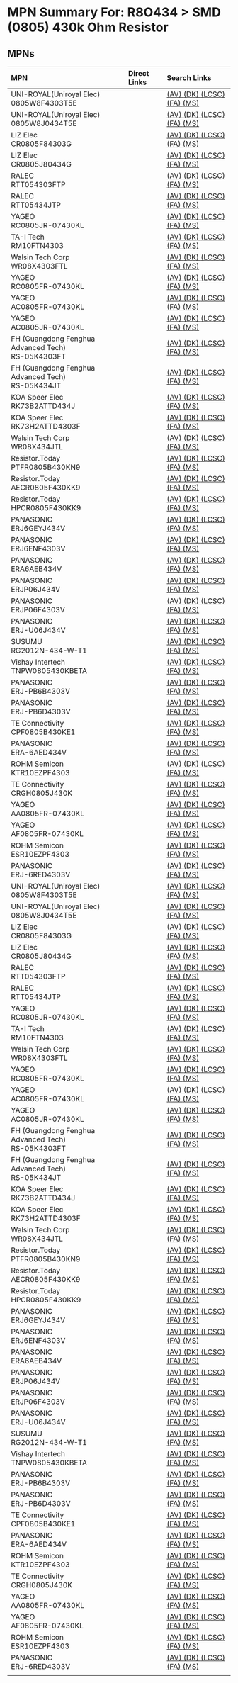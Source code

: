 



# MPN Summary For: R8O434 > SMD (0805) 430k Ohm Resistor

## MPNs
  

|MPN|Direct Links|Search Links|
| :--- | :--- | :--- |
|UNI-ROYAL(Uniroyal Elec)<br>0805W8F4303T5E||[(AV) ](https://www.avnet.com/shop/us/search/0805W8F4303T5E)[(DK) ](https://www.digikey.co.uk/en/products/result?s=0805W8F4303T5E)[(LCSC) ](https://www.lcsc.com/search?q=0805W8F4303T5E)[(FA) ](https://uk.farnell.com/search?st=0805W8F4303T5E)[(MS) ](https://www.mouser.com/c/?q=0805W8F4303T5E)|
|UNI-ROYAL(Uniroyal Elec)<br>0805W8J0434T5E||[(AV) ](https://www.avnet.com/shop/us/search/0805W8J0434T5E)[(DK) ](https://www.digikey.co.uk/en/products/result?s=0805W8J0434T5E)[(LCSC) ](https://www.lcsc.com/search?q=0805W8J0434T5E)[(FA) ](https://uk.farnell.com/search?st=0805W8J0434T5E)[(MS) ](https://www.mouser.com/c/?q=0805W8J0434T5E)|
|LIZ Elec<br>CR0805F84303G||[(AV) ](https://www.avnet.com/shop/us/search/CR0805F84303G)[(DK) ](https://www.digikey.co.uk/en/products/result?s=CR0805F84303G)[(LCSC) ](https://www.lcsc.com/search?q=CR0805F84303G)[(FA) ](https://uk.farnell.com/search?st=CR0805F84303G)[(MS) ](https://www.mouser.com/c/?q=CR0805F84303G)|
|LIZ Elec<br>CR0805J80434G||[(AV) ](https://www.avnet.com/shop/us/search/CR0805J80434G)[(DK) ](https://www.digikey.co.uk/en/products/result?s=CR0805J80434G)[(LCSC) ](https://www.lcsc.com/search?q=CR0805J80434G)[(FA) ](https://uk.farnell.com/search?st=CR0805J80434G)[(MS) ](https://www.mouser.com/c/?q=CR0805J80434G)|
|RALEC<br>RTT054303FTP||[(AV) ](https://www.avnet.com/shop/us/search/RTT054303FTP)[(DK) ](https://www.digikey.co.uk/en/products/result?s=RTT054303FTP)[(LCSC) ](https://www.lcsc.com/search?q=RTT054303FTP)[(FA) ](https://uk.farnell.com/search?st=RTT054303FTP)[(MS) ](https://www.mouser.com/c/?q=RTT054303FTP)|
|RALEC<br>RTT05434JTP||[(AV) ](https://www.avnet.com/shop/us/search/RTT05434JTP)[(DK) ](https://www.digikey.co.uk/en/products/result?s=RTT05434JTP)[(LCSC) ](https://www.lcsc.com/search?q=RTT05434JTP)[(FA) ](https://uk.farnell.com/search?st=RTT05434JTP)[(MS) ](https://www.mouser.com/c/?q=RTT05434JTP)|
|YAGEO<br>RC0805JR-07430KL||[(AV) ](https://www.avnet.com/shop/us/search/RC0805JR-07430KL)[(DK) ](https://www.digikey.co.uk/en/products/result?s=RC0805JR-07430KL)[(LCSC) ](https://www.lcsc.com/search?q=RC0805JR-07430KL)[(FA) ](https://uk.farnell.com/search?st=RC0805JR-07430KL)[(MS) ](https://www.mouser.com/c/?q=RC0805JR-07430KL)|
|TA-I Tech<br>RM10FTN4303||[(AV) ](https://www.avnet.com/shop/us/search/RM10FTN4303)[(DK) ](https://www.digikey.co.uk/en/products/result?s=RM10FTN4303)[(LCSC) ](https://www.lcsc.com/search?q=RM10FTN4303)[(FA) ](https://uk.farnell.com/search?st=RM10FTN4303)[(MS) ](https://www.mouser.com/c/?q=RM10FTN4303)|
|Walsin Tech Corp<br>WR08X4303FTL||[(AV) ](https://www.avnet.com/shop/us/search/WR08X4303FTL)[(DK) ](https://www.digikey.co.uk/en/products/result?s=WR08X4303FTL)[(LCSC) ](https://www.lcsc.com/search?q=WR08X4303FTL)[(FA) ](https://uk.farnell.com/search?st=WR08X4303FTL)[(MS) ](https://www.mouser.com/c/?q=WR08X4303FTL)|
|YAGEO<br>RC0805FR-07430KL||[(AV) ](https://www.avnet.com/shop/us/search/RC0805FR-07430KL)[(DK) ](https://www.digikey.co.uk/en/products/result?s=RC0805FR-07430KL)[(LCSC) ](https://www.lcsc.com/search?q=RC0805FR-07430KL)[(FA) ](https://uk.farnell.com/search?st=RC0805FR-07430KL)[(MS) ](https://www.mouser.com/c/?q=RC0805FR-07430KL)|
|YAGEO<br>AC0805FR-07430KL||[(AV) ](https://www.avnet.com/shop/us/search/AC0805FR-07430KL)[(DK) ](https://www.digikey.co.uk/en/products/result?s=AC0805FR-07430KL)[(LCSC) ](https://www.lcsc.com/search?q=AC0805FR-07430KL)[(FA) ](https://uk.farnell.com/search?st=AC0805FR-07430KL)[(MS) ](https://www.mouser.com/c/?q=AC0805FR-07430KL)|
|YAGEO<br>AC0805JR-07430KL||[(AV) ](https://www.avnet.com/shop/us/search/AC0805JR-07430KL)[(DK) ](https://www.digikey.co.uk/en/products/result?s=AC0805JR-07430KL)[(LCSC) ](https://www.lcsc.com/search?q=AC0805JR-07430KL)[(FA) ](https://uk.farnell.com/search?st=AC0805JR-07430KL)[(MS) ](https://www.mouser.com/c/?q=AC0805JR-07430KL)|
|FH (Guangdong Fenghua Advanced Tech)<br>RS-05K4303FT||[(AV) ](https://www.avnet.com/shop/us/search/RS-05K4303FT)[(DK) ](https://www.digikey.co.uk/en/products/result?s=RS-05K4303FT)[(LCSC) ](https://www.lcsc.com/search?q=RS-05K4303FT)[(FA) ](https://uk.farnell.com/search?st=RS-05K4303FT)[(MS) ](https://www.mouser.com/c/?q=RS-05K4303FT)|
|FH (Guangdong Fenghua Advanced Tech)<br>RS-05K434JT||[(AV) ](https://www.avnet.com/shop/us/search/RS-05K434JT)[(DK) ](https://www.digikey.co.uk/en/products/result?s=RS-05K434JT)[(LCSC) ](https://www.lcsc.com/search?q=RS-05K434JT)[(FA) ](https://uk.farnell.com/search?st=RS-05K434JT)[(MS) ](https://www.mouser.com/c/?q=RS-05K434JT)|
|KOA Speer Elec<br>RK73B2ATTD434J||[(AV) ](https://www.avnet.com/shop/us/search/RK73B2ATTD434J)[(DK) ](https://www.digikey.co.uk/en/products/result?s=RK73B2ATTD434J)[(LCSC) ](https://www.lcsc.com/search?q=RK73B2ATTD434J)[(FA) ](https://uk.farnell.com/search?st=RK73B2ATTD434J)[(MS) ](https://www.mouser.com/c/?q=RK73B2ATTD434J)|
|KOA Speer Elec<br>RK73H2ATTD4303F||[(AV) ](https://www.avnet.com/shop/us/search/RK73H2ATTD4303F)[(DK) ](https://www.digikey.co.uk/en/products/result?s=RK73H2ATTD4303F)[(LCSC) ](https://www.lcsc.com/search?q=RK73H2ATTD4303F)[(FA) ](https://uk.farnell.com/search?st=RK73H2ATTD4303F)[(MS) ](https://www.mouser.com/c/?q=RK73H2ATTD4303F)|
|Walsin Tech Corp<br>WR08X434JTL||[(AV) ](https://www.avnet.com/shop/us/search/WR08X434JTL)[(DK) ](https://www.digikey.co.uk/en/products/result?s=WR08X434JTL)[(LCSC) ](https://www.lcsc.com/search?q=WR08X434JTL)[(FA) ](https://uk.farnell.com/search?st=WR08X434JTL)[(MS) ](https://www.mouser.com/c/?q=WR08X434JTL)|
|Resistor.Today<br>PTFR0805B430KN9||[(AV) ](https://www.avnet.com/shop/us/search/PTFR0805B430KN9)[(DK) ](https://www.digikey.co.uk/en/products/result?s=PTFR0805B430KN9)[(LCSC) ](https://www.lcsc.com/search?q=PTFR0805B430KN9)[(FA) ](https://uk.farnell.com/search?st=PTFR0805B430KN9)[(MS) ](https://www.mouser.com/c/?q=PTFR0805B430KN9)|
|Resistor.Today<br>AECR0805F430KK9||[(AV) ](https://www.avnet.com/shop/us/search/AECR0805F430KK9)[(DK) ](https://www.digikey.co.uk/en/products/result?s=AECR0805F430KK9)[(LCSC) ](https://www.lcsc.com/search?q=AECR0805F430KK9)[(FA) ](https://uk.farnell.com/search?st=AECR0805F430KK9)[(MS) ](https://www.mouser.com/c/?q=AECR0805F430KK9)|
|Resistor.Today<br>HPCR0805F430KK9||[(AV) ](https://www.avnet.com/shop/us/search/HPCR0805F430KK9)[(DK) ](https://www.digikey.co.uk/en/products/result?s=HPCR0805F430KK9)[(LCSC) ](https://www.lcsc.com/search?q=HPCR0805F430KK9)[(FA) ](https://uk.farnell.com/search?st=HPCR0805F430KK9)[(MS) ](https://www.mouser.com/c/?q=HPCR0805F430KK9)|
|PANASONIC<br>ERJ6GEYJ434V||[(AV) ](https://www.avnet.com/shop/us/search/ERJ6GEYJ434V)[(DK) ](https://www.digikey.co.uk/en/products/result?s=ERJ6GEYJ434V)[(LCSC) ](https://www.lcsc.com/search?q=ERJ6GEYJ434V)[(FA) ](https://uk.farnell.com/search?st=ERJ6GEYJ434V)[(MS) ](https://www.mouser.com/c/?q=ERJ6GEYJ434V)|
|PANASONIC<br>ERJ6ENF4303V||[(AV) ](https://www.avnet.com/shop/us/search/ERJ6ENF4303V)[(DK) ](https://www.digikey.co.uk/en/products/result?s=ERJ6ENF4303V)[(LCSC) ](https://www.lcsc.com/search?q=ERJ6ENF4303V)[(FA) ](https://uk.farnell.com/search?st=ERJ6ENF4303V)[(MS) ](https://www.mouser.com/c/?q=ERJ6ENF4303V)|
|PANASONIC<br>ERA6AEB434V||[(AV) ](https://www.avnet.com/shop/us/search/ERA6AEB434V)[(DK) ](https://www.digikey.co.uk/en/products/result?s=ERA6AEB434V)[(LCSC) ](https://www.lcsc.com/search?q=ERA6AEB434V)[(FA) ](https://uk.farnell.com/search?st=ERA6AEB434V)[(MS) ](https://www.mouser.com/c/?q=ERA6AEB434V)|
|PANASONIC<br>ERJP06J434V||[(AV) ](https://www.avnet.com/shop/us/search/ERJP06J434V)[(DK) ](https://www.digikey.co.uk/en/products/result?s=ERJP06J434V)[(LCSC) ](https://www.lcsc.com/search?q=ERJP06J434V)[(FA) ](https://uk.farnell.com/search?st=ERJP06J434V)[(MS) ](https://www.mouser.com/c/?q=ERJP06J434V)|
|PANASONIC<br>ERJP06F4303V||[(AV) ](https://www.avnet.com/shop/us/search/ERJP06F4303V)[(DK) ](https://www.digikey.co.uk/en/products/result?s=ERJP06F4303V)[(LCSC) ](https://www.lcsc.com/search?q=ERJP06F4303V)[(FA) ](https://uk.farnell.com/search?st=ERJP06F4303V)[(MS) ](https://www.mouser.com/c/?q=ERJP06F4303V)|
|PANASONIC<br>ERJ-U06J434V||[(AV) ](https://www.avnet.com/shop/us/search/ERJ-U06J434V)[(DK) ](https://www.digikey.co.uk/en/products/result?s=ERJ-U06J434V)[(LCSC) ](https://www.lcsc.com/search?q=ERJ-U06J434V)[(FA) ](https://uk.farnell.com/search?st=ERJ-U06J434V)[(MS) ](https://www.mouser.com/c/?q=ERJ-U06J434V)|
|SUSUMU<br>RG2012N-434-W-T1||[(AV) ](https://www.avnet.com/shop/us/search/RG2012N-434-W-T1)[(DK) ](https://www.digikey.co.uk/en/products/result?s=RG2012N-434-W-T1)[(LCSC) ](https://www.lcsc.com/search?q=RG2012N-434-W-T1)[(FA) ](https://uk.farnell.com/search?st=RG2012N-434-W-T1)[(MS) ](https://www.mouser.com/c/?q=RG2012N-434-W-T1)|
|Vishay Intertech<br>TNPW0805430KBETA||[(AV) ](https://www.avnet.com/shop/us/search/TNPW0805430KBETA)[(DK) ](https://www.digikey.co.uk/en/products/result?s=TNPW0805430KBETA)[(LCSC) ](https://www.lcsc.com/search?q=TNPW0805430KBETA)[(FA) ](https://uk.farnell.com/search?st=TNPW0805430KBETA)[(MS) ](https://www.mouser.com/c/?q=TNPW0805430KBETA)|
|PANASONIC<br>ERJ-PB6B4303V||[(AV) ](https://www.avnet.com/shop/us/search/ERJ-PB6B4303V)[(DK) ](https://www.digikey.co.uk/en/products/result?s=ERJ-PB6B4303V)[(LCSC) ](https://www.lcsc.com/search?q=ERJ-PB6B4303V)[(FA) ](https://uk.farnell.com/search?st=ERJ-PB6B4303V)[(MS) ](https://www.mouser.com/c/?q=ERJ-PB6B4303V)|
|PANASONIC<br>ERJ-PB6D4303V||[(AV) ](https://www.avnet.com/shop/us/search/ERJ-PB6D4303V)[(DK) ](https://www.digikey.co.uk/en/products/result?s=ERJ-PB6D4303V)[(LCSC) ](https://www.lcsc.com/search?q=ERJ-PB6D4303V)[(FA) ](https://uk.farnell.com/search?st=ERJ-PB6D4303V)[(MS) ](https://www.mouser.com/c/?q=ERJ-PB6D4303V)|
|TE Connectivity<br>CPF0805B430KE1||[(AV) ](https://www.avnet.com/shop/us/search/CPF0805B430KE1)[(DK) ](https://www.digikey.co.uk/en/products/result?s=CPF0805B430KE1)[(LCSC) ](https://www.lcsc.com/search?q=CPF0805B430KE1)[(FA) ](https://uk.farnell.com/search?st=CPF0805B430KE1)[(MS) ](https://www.mouser.com/c/?q=CPF0805B430KE1)|
|PANASONIC<br>ERA-6AED434V||[(AV) ](https://www.avnet.com/shop/us/search/ERA-6AED434V)[(DK) ](https://www.digikey.co.uk/en/products/result?s=ERA-6AED434V)[(LCSC) ](https://www.lcsc.com/search?q=ERA-6AED434V)[(FA) ](https://uk.farnell.com/search?st=ERA-6AED434V)[(MS) ](https://www.mouser.com/c/?q=ERA-6AED434V)|
|ROHM Semicon<br>KTR10EZPF4303||[(AV) ](https://www.avnet.com/shop/us/search/KTR10EZPF4303)[(DK) ](https://www.digikey.co.uk/en/products/result?s=KTR10EZPF4303)[(LCSC) ](https://www.lcsc.com/search?q=KTR10EZPF4303)[(FA) ](https://uk.farnell.com/search?st=KTR10EZPF4303)[(MS) ](https://www.mouser.com/c/?q=KTR10EZPF4303)|
|TE Connectivity<br>CRGH0805J430K||[(AV) ](https://www.avnet.com/shop/us/search/CRGH0805J430K)[(DK) ](https://www.digikey.co.uk/en/products/result?s=CRGH0805J430K)[(LCSC) ](https://www.lcsc.com/search?q=CRGH0805J430K)[(FA) ](https://uk.farnell.com/search?st=CRGH0805J430K)[(MS) ](https://www.mouser.com/c/?q=CRGH0805J430K)|
|YAGEO<br>AA0805FR-07430KL||[(AV) ](https://www.avnet.com/shop/us/search/AA0805FR-07430KL)[(DK) ](https://www.digikey.co.uk/en/products/result?s=AA0805FR-07430KL)[(LCSC) ](https://www.lcsc.com/search?q=AA0805FR-07430KL)[(FA) ](https://uk.farnell.com/search?st=AA0805FR-07430KL)[(MS) ](https://www.mouser.com/c/?q=AA0805FR-07430KL)|
|YAGEO<br>AF0805FR-07430KL||[(AV) ](https://www.avnet.com/shop/us/search/AF0805FR-07430KL)[(DK) ](https://www.digikey.co.uk/en/products/result?s=AF0805FR-07430KL)[(LCSC) ](https://www.lcsc.com/search?q=AF0805FR-07430KL)[(FA) ](https://uk.farnell.com/search?st=AF0805FR-07430KL)[(MS) ](https://www.mouser.com/c/?q=AF0805FR-07430KL)|
|ROHM Semicon<br>ESR10EZPF4303||[(AV) ](https://www.avnet.com/shop/us/search/ESR10EZPF4303)[(DK) ](https://www.digikey.co.uk/en/products/result?s=ESR10EZPF4303)[(LCSC) ](https://www.lcsc.com/search?q=ESR10EZPF4303)[(FA) ](https://uk.farnell.com/search?st=ESR10EZPF4303)[(MS) ](https://www.mouser.com/c/?q=ESR10EZPF4303)|
|PANASONIC<br>ERJ-6RED4303V||[(AV) ](https://www.avnet.com/shop/us/search/ERJ-6RED4303V)[(DK) ](https://www.digikey.co.uk/en/products/result?s=ERJ-6RED4303V)[(LCSC) ](https://www.lcsc.com/search?q=ERJ-6RED4303V)[(FA) ](https://uk.farnell.com/search?st=ERJ-6RED4303V)[(MS) ](https://www.mouser.com/c/?q=ERJ-6RED4303V)|
|UNI-ROYAL(Uniroyal Elec)<br>0805W8F4303T5E||[(AV) ](https://www.avnet.com/shop/us/search/0805W8F4303T5E)[(DK) ](https://www.digikey.co.uk/en/products/result?s=0805W8F4303T5E)[(LCSC) ](https://www.lcsc.com/search?q=0805W8F4303T5E)[(FA) ](https://uk.farnell.com/search?st=0805W8F4303T5E)[(MS) ](https://www.mouser.com/c/?q=0805W8F4303T5E)|
|UNI-ROYAL(Uniroyal Elec)<br>0805W8J0434T5E||[(AV) ](https://www.avnet.com/shop/us/search/0805W8J0434T5E)[(DK) ](https://www.digikey.co.uk/en/products/result?s=0805W8J0434T5E)[(LCSC) ](https://www.lcsc.com/search?q=0805W8J0434T5E)[(FA) ](https://uk.farnell.com/search?st=0805W8J0434T5E)[(MS) ](https://www.mouser.com/c/?q=0805W8J0434T5E)|
|LIZ Elec<br>CR0805F84303G||[(AV) ](https://www.avnet.com/shop/us/search/CR0805F84303G)[(DK) ](https://www.digikey.co.uk/en/products/result?s=CR0805F84303G)[(LCSC) ](https://www.lcsc.com/search?q=CR0805F84303G)[(FA) ](https://uk.farnell.com/search?st=CR0805F84303G)[(MS) ](https://www.mouser.com/c/?q=CR0805F84303G)|
|LIZ Elec<br>CR0805J80434G||[(AV) ](https://www.avnet.com/shop/us/search/CR0805J80434G)[(DK) ](https://www.digikey.co.uk/en/products/result?s=CR0805J80434G)[(LCSC) ](https://www.lcsc.com/search?q=CR0805J80434G)[(FA) ](https://uk.farnell.com/search?st=CR0805J80434G)[(MS) ](https://www.mouser.com/c/?q=CR0805J80434G)|
|RALEC<br>RTT054303FTP||[(AV) ](https://www.avnet.com/shop/us/search/RTT054303FTP)[(DK) ](https://www.digikey.co.uk/en/products/result?s=RTT054303FTP)[(LCSC) ](https://www.lcsc.com/search?q=RTT054303FTP)[(FA) ](https://uk.farnell.com/search?st=RTT054303FTP)[(MS) ](https://www.mouser.com/c/?q=RTT054303FTP)|
|RALEC<br>RTT05434JTP||[(AV) ](https://www.avnet.com/shop/us/search/RTT05434JTP)[(DK) ](https://www.digikey.co.uk/en/products/result?s=RTT05434JTP)[(LCSC) ](https://www.lcsc.com/search?q=RTT05434JTP)[(FA) ](https://uk.farnell.com/search?st=RTT05434JTP)[(MS) ](https://www.mouser.com/c/?q=RTT05434JTP)|
|YAGEO<br>RC0805JR-07430KL||[(AV) ](https://www.avnet.com/shop/us/search/RC0805JR-07430KL)[(DK) ](https://www.digikey.co.uk/en/products/result?s=RC0805JR-07430KL)[(LCSC) ](https://www.lcsc.com/search?q=RC0805JR-07430KL)[(FA) ](https://uk.farnell.com/search?st=RC0805JR-07430KL)[(MS) ](https://www.mouser.com/c/?q=RC0805JR-07430KL)|
|TA-I Tech<br>RM10FTN4303||[(AV) ](https://www.avnet.com/shop/us/search/RM10FTN4303)[(DK) ](https://www.digikey.co.uk/en/products/result?s=RM10FTN4303)[(LCSC) ](https://www.lcsc.com/search?q=RM10FTN4303)[(FA) ](https://uk.farnell.com/search?st=RM10FTN4303)[(MS) ](https://www.mouser.com/c/?q=RM10FTN4303)|
|Walsin Tech Corp<br>WR08X4303FTL||[(AV) ](https://www.avnet.com/shop/us/search/WR08X4303FTL)[(DK) ](https://www.digikey.co.uk/en/products/result?s=WR08X4303FTL)[(LCSC) ](https://www.lcsc.com/search?q=WR08X4303FTL)[(FA) ](https://uk.farnell.com/search?st=WR08X4303FTL)[(MS) ](https://www.mouser.com/c/?q=WR08X4303FTL)|
|YAGEO<br>RC0805FR-07430KL||[(AV) ](https://www.avnet.com/shop/us/search/RC0805FR-07430KL)[(DK) ](https://www.digikey.co.uk/en/products/result?s=RC0805FR-07430KL)[(LCSC) ](https://www.lcsc.com/search?q=RC0805FR-07430KL)[(FA) ](https://uk.farnell.com/search?st=RC0805FR-07430KL)[(MS) ](https://www.mouser.com/c/?q=RC0805FR-07430KL)|
|YAGEO<br>AC0805FR-07430KL||[(AV) ](https://www.avnet.com/shop/us/search/AC0805FR-07430KL)[(DK) ](https://www.digikey.co.uk/en/products/result?s=AC0805FR-07430KL)[(LCSC) ](https://www.lcsc.com/search?q=AC0805FR-07430KL)[(FA) ](https://uk.farnell.com/search?st=AC0805FR-07430KL)[(MS) ](https://www.mouser.com/c/?q=AC0805FR-07430KL)|
|YAGEO<br>AC0805JR-07430KL||[(AV) ](https://www.avnet.com/shop/us/search/AC0805JR-07430KL)[(DK) ](https://www.digikey.co.uk/en/products/result?s=AC0805JR-07430KL)[(LCSC) ](https://www.lcsc.com/search?q=AC0805JR-07430KL)[(FA) ](https://uk.farnell.com/search?st=AC0805JR-07430KL)[(MS) ](https://www.mouser.com/c/?q=AC0805JR-07430KL)|
|FH (Guangdong Fenghua Advanced Tech)<br>RS-05K4303FT||[(AV) ](https://www.avnet.com/shop/us/search/RS-05K4303FT)[(DK) ](https://www.digikey.co.uk/en/products/result?s=RS-05K4303FT)[(LCSC) ](https://www.lcsc.com/search?q=RS-05K4303FT)[(FA) ](https://uk.farnell.com/search?st=RS-05K4303FT)[(MS) ](https://www.mouser.com/c/?q=RS-05K4303FT)|
|FH (Guangdong Fenghua Advanced Tech)<br>RS-05K434JT||[(AV) ](https://www.avnet.com/shop/us/search/RS-05K434JT)[(DK) ](https://www.digikey.co.uk/en/products/result?s=RS-05K434JT)[(LCSC) ](https://www.lcsc.com/search?q=RS-05K434JT)[(FA) ](https://uk.farnell.com/search?st=RS-05K434JT)[(MS) ](https://www.mouser.com/c/?q=RS-05K434JT)|
|KOA Speer Elec<br>RK73B2ATTD434J||[(AV) ](https://www.avnet.com/shop/us/search/RK73B2ATTD434J)[(DK) ](https://www.digikey.co.uk/en/products/result?s=RK73B2ATTD434J)[(LCSC) ](https://www.lcsc.com/search?q=RK73B2ATTD434J)[(FA) ](https://uk.farnell.com/search?st=RK73B2ATTD434J)[(MS) ](https://www.mouser.com/c/?q=RK73B2ATTD434J)|
|KOA Speer Elec<br>RK73H2ATTD4303F||[(AV) ](https://www.avnet.com/shop/us/search/RK73H2ATTD4303F)[(DK) ](https://www.digikey.co.uk/en/products/result?s=RK73H2ATTD4303F)[(LCSC) ](https://www.lcsc.com/search?q=RK73H2ATTD4303F)[(FA) ](https://uk.farnell.com/search?st=RK73H2ATTD4303F)[(MS) ](https://www.mouser.com/c/?q=RK73H2ATTD4303F)|
|Walsin Tech Corp<br>WR08X434JTL||[(AV) ](https://www.avnet.com/shop/us/search/WR08X434JTL)[(DK) ](https://www.digikey.co.uk/en/products/result?s=WR08X434JTL)[(LCSC) ](https://www.lcsc.com/search?q=WR08X434JTL)[(FA) ](https://uk.farnell.com/search?st=WR08X434JTL)[(MS) ](https://www.mouser.com/c/?q=WR08X434JTL)|
|Resistor.Today<br>PTFR0805B430KN9||[(AV) ](https://www.avnet.com/shop/us/search/PTFR0805B430KN9)[(DK) ](https://www.digikey.co.uk/en/products/result?s=PTFR0805B430KN9)[(LCSC) ](https://www.lcsc.com/search?q=PTFR0805B430KN9)[(FA) ](https://uk.farnell.com/search?st=PTFR0805B430KN9)[(MS) ](https://www.mouser.com/c/?q=PTFR0805B430KN9)|
|Resistor.Today<br>AECR0805F430KK9||[(AV) ](https://www.avnet.com/shop/us/search/AECR0805F430KK9)[(DK) ](https://www.digikey.co.uk/en/products/result?s=AECR0805F430KK9)[(LCSC) ](https://www.lcsc.com/search?q=AECR0805F430KK9)[(FA) ](https://uk.farnell.com/search?st=AECR0805F430KK9)[(MS) ](https://www.mouser.com/c/?q=AECR0805F430KK9)|
|Resistor.Today<br>HPCR0805F430KK9||[(AV) ](https://www.avnet.com/shop/us/search/HPCR0805F430KK9)[(DK) ](https://www.digikey.co.uk/en/products/result?s=HPCR0805F430KK9)[(LCSC) ](https://www.lcsc.com/search?q=HPCR0805F430KK9)[(FA) ](https://uk.farnell.com/search?st=HPCR0805F430KK9)[(MS) ](https://www.mouser.com/c/?q=HPCR0805F430KK9)|
|PANASONIC<br>ERJ6GEYJ434V||[(AV) ](https://www.avnet.com/shop/us/search/ERJ6GEYJ434V)[(DK) ](https://www.digikey.co.uk/en/products/result?s=ERJ6GEYJ434V)[(LCSC) ](https://www.lcsc.com/search?q=ERJ6GEYJ434V)[(FA) ](https://uk.farnell.com/search?st=ERJ6GEYJ434V)[(MS) ](https://www.mouser.com/c/?q=ERJ6GEYJ434V)|
|PANASONIC<br>ERJ6ENF4303V||[(AV) ](https://www.avnet.com/shop/us/search/ERJ6ENF4303V)[(DK) ](https://www.digikey.co.uk/en/products/result?s=ERJ6ENF4303V)[(LCSC) ](https://www.lcsc.com/search?q=ERJ6ENF4303V)[(FA) ](https://uk.farnell.com/search?st=ERJ6ENF4303V)[(MS) ](https://www.mouser.com/c/?q=ERJ6ENF4303V)|
|PANASONIC<br>ERA6AEB434V||[(AV) ](https://www.avnet.com/shop/us/search/ERA6AEB434V)[(DK) ](https://www.digikey.co.uk/en/products/result?s=ERA6AEB434V)[(LCSC) ](https://www.lcsc.com/search?q=ERA6AEB434V)[(FA) ](https://uk.farnell.com/search?st=ERA6AEB434V)[(MS) ](https://www.mouser.com/c/?q=ERA6AEB434V)|
|PANASONIC<br>ERJP06J434V||[(AV) ](https://www.avnet.com/shop/us/search/ERJP06J434V)[(DK) ](https://www.digikey.co.uk/en/products/result?s=ERJP06J434V)[(LCSC) ](https://www.lcsc.com/search?q=ERJP06J434V)[(FA) ](https://uk.farnell.com/search?st=ERJP06J434V)[(MS) ](https://www.mouser.com/c/?q=ERJP06J434V)|
|PANASONIC<br>ERJP06F4303V||[(AV) ](https://www.avnet.com/shop/us/search/ERJP06F4303V)[(DK) ](https://www.digikey.co.uk/en/products/result?s=ERJP06F4303V)[(LCSC) ](https://www.lcsc.com/search?q=ERJP06F4303V)[(FA) ](https://uk.farnell.com/search?st=ERJP06F4303V)[(MS) ](https://www.mouser.com/c/?q=ERJP06F4303V)|
|PANASONIC<br>ERJ-U06J434V||[(AV) ](https://www.avnet.com/shop/us/search/ERJ-U06J434V)[(DK) ](https://www.digikey.co.uk/en/products/result?s=ERJ-U06J434V)[(LCSC) ](https://www.lcsc.com/search?q=ERJ-U06J434V)[(FA) ](https://uk.farnell.com/search?st=ERJ-U06J434V)[(MS) ](https://www.mouser.com/c/?q=ERJ-U06J434V)|
|SUSUMU<br>RG2012N-434-W-T1||[(AV) ](https://www.avnet.com/shop/us/search/RG2012N-434-W-T1)[(DK) ](https://www.digikey.co.uk/en/products/result?s=RG2012N-434-W-T1)[(LCSC) ](https://www.lcsc.com/search?q=RG2012N-434-W-T1)[(FA) ](https://uk.farnell.com/search?st=RG2012N-434-W-T1)[(MS) ](https://www.mouser.com/c/?q=RG2012N-434-W-T1)|
|Vishay Intertech<br>TNPW0805430KBETA||[(AV) ](https://www.avnet.com/shop/us/search/TNPW0805430KBETA)[(DK) ](https://www.digikey.co.uk/en/products/result?s=TNPW0805430KBETA)[(LCSC) ](https://www.lcsc.com/search?q=TNPW0805430KBETA)[(FA) ](https://uk.farnell.com/search?st=TNPW0805430KBETA)[(MS) ](https://www.mouser.com/c/?q=TNPW0805430KBETA)|
|PANASONIC<br>ERJ-PB6B4303V||[(AV) ](https://www.avnet.com/shop/us/search/ERJ-PB6B4303V)[(DK) ](https://www.digikey.co.uk/en/products/result?s=ERJ-PB6B4303V)[(LCSC) ](https://www.lcsc.com/search?q=ERJ-PB6B4303V)[(FA) ](https://uk.farnell.com/search?st=ERJ-PB6B4303V)[(MS) ](https://www.mouser.com/c/?q=ERJ-PB6B4303V)|
|PANASONIC<br>ERJ-PB6D4303V||[(AV) ](https://www.avnet.com/shop/us/search/ERJ-PB6D4303V)[(DK) ](https://www.digikey.co.uk/en/products/result?s=ERJ-PB6D4303V)[(LCSC) ](https://www.lcsc.com/search?q=ERJ-PB6D4303V)[(FA) ](https://uk.farnell.com/search?st=ERJ-PB6D4303V)[(MS) ](https://www.mouser.com/c/?q=ERJ-PB6D4303V)|
|TE Connectivity<br>CPF0805B430KE1||[(AV) ](https://www.avnet.com/shop/us/search/CPF0805B430KE1)[(DK) ](https://www.digikey.co.uk/en/products/result?s=CPF0805B430KE1)[(LCSC) ](https://www.lcsc.com/search?q=CPF0805B430KE1)[(FA) ](https://uk.farnell.com/search?st=CPF0805B430KE1)[(MS) ](https://www.mouser.com/c/?q=CPF0805B430KE1)|
|PANASONIC<br>ERA-6AED434V||[(AV) ](https://www.avnet.com/shop/us/search/ERA-6AED434V)[(DK) ](https://www.digikey.co.uk/en/products/result?s=ERA-6AED434V)[(LCSC) ](https://www.lcsc.com/search?q=ERA-6AED434V)[(FA) ](https://uk.farnell.com/search?st=ERA-6AED434V)[(MS) ](https://www.mouser.com/c/?q=ERA-6AED434V)|
|ROHM Semicon<br>KTR10EZPF4303||[(AV) ](https://www.avnet.com/shop/us/search/KTR10EZPF4303)[(DK) ](https://www.digikey.co.uk/en/products/result?s=KTR10EZPF4303)[(LCSC) ](https://www.lcsc.com/search?q=KTR10EZPF4303)[(FA) ](https://uk.farnell.com/search?st=KTR10EZPF4303)[(MS) ](https://www.mouser.com/c/?q=KTR10EZPF4303)|
|TE Connectivity<br>CRGH0805J430K||[(AV) ](https://www.avnet.com/shop/us/search/CRGH0805J430K)[(DK) ](https://www.digikey.co.uk/en/products/result?s=CRGH0805J430K)[(LCSC) ](https://www.lcsc.com/search?q=CRGH0805J430K)[(FA) ](https://uk.farnell.com/search?st=CRGH0805J430K)[(MS) ](https://www.mouser.com/c/?q=CRGH0805J430K)|
|YAGEO<br>AA0805FR-07430KL||[(AV) ](https://www.avnet.com/shop/us/search/AA0805FR-07430KL)[(DK) ](https://www.digikey.co.uk/en/products/result?s=AA0805FR-07430KL)[(LCSC) ](https://www.lcsc.com/search?q=AA0805FR-07430KL)[(FA) ](https://uk.farnell.com/search?st=AA0805FR-07430KL)[(MS) ](https://www.mouser.com/c/?q=AA0805FR-07430KL)|
|YAGEO<br>AF0805FR-07430KL||[(AV) ](https://www.avnet.com/shop/us/search/AF0805FR-07430KL)[(DK) ](https://www.digikey.co.uk/en/products/result?s=AF0805FR-07430KL)[(LCSC) ](https://www.lcsc.com/search?q=AF0805FR-07430KL)[(FA) ](https://uk.farnell.com/search?st=AF0805FR-07430KL)[(MS) ](https://www.mouser.com/c/?q=AF0805FR-07430KL)|
|ROHM Semicon<br>ESR10EZPF4303||[(AV) ](https://www.avnet.com/shop/us/search/ESR10EZPF4303)[(DK) ](https://www.digikey.co.uk/en/products/result?s=ESR10EZPF4303)[(LCSC) ](https://www.lcsc.com/search?q=ESR10EZPF4303)[(FA) ](https://uk.farnell.com/search?st=ESR10EZPF4303)[(MS) ](https://www.mouser.com/c/?q=ESR10EZPF4303)|
|PANASONIC<br>ERJ-6RED4303V||[(AV) ](https://www.avnet.com/shop/us/search/ERJ-6RED4303V)[(DK) ](https://www.digikey.co.uk/en/products/result?s=ERJ-6RED4303V)[(LCSC) ](https://www.lcsc.com/search?q=ERJ-6RED4303V)[(FA) ](https://uk.farnell.com/search?st=ERJ-6RED4303V)[(MS) ](https://www.mouser.com/c/?q=ERJ-6RED4303V)|
||||
